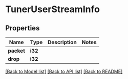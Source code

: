 # TunerUserStreamInfo

## Properties

Name | Type | Description | Notes
------------ | ------------- | ------------- | -------------
**packet** | **i32** |  | 
**drop** | **i32** |  | 

[[Back to Model list]](../README.md#documentation-for-models) [[Back to API list]](../README.md#documentation-for-api-endpoints) [[Back to README]](../README.md)


